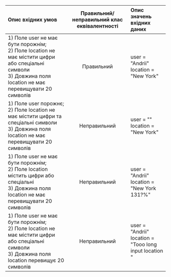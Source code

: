 |Опис вхідних умов|Правильний/неправильний клас еквівалентності|Опис значень вхідних даних|
|:-----|:-----:|:-----|
|1) Поле user не має бути порожнім;<br> 2) Поле location не має містити цифри або спеціальні символи <br> 3) Довжина поля location не має перевищувати 20 символів<br> |Правильний|user = "Andrii"<br> location = "New York" |
|1) Поле user порожнє;<br> 2) Поле location не має містити цифри та спеціальні символи <br> 3) Довжина поля location не має перевищувати 20 символів<br> |Неправильний|user = ""<br> location = "New York"|
|1) Поле user не має бути порожнім;<br> 2) Поле location містить цифри або спеціальні <br> 3) Довжина поля location не має перевищувати 20 символів<br> |Неправильний|user = "Andrii"<br> location = "New York 131?%"|
|1) Поле user не має бути порожнім;<br> 2) Поле location не має містити цифри або спеціальні символи <br> 3) Довжина поля location перевищує 20 символів<br> |Неправильний|user = "Andrii"<br> location = "Tooo long input location "|
